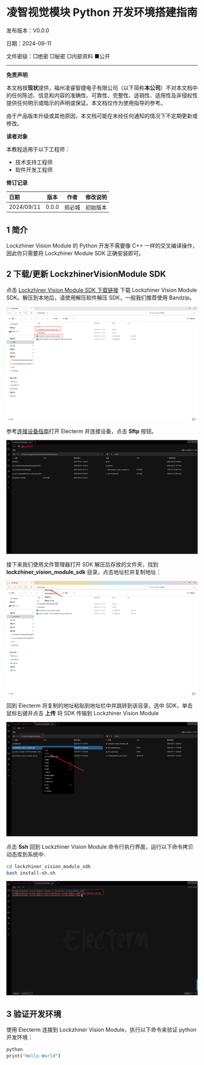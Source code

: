 <h1 align="center">凌智视觉模块 Python 开发环境搭建指南</h1>

发布版本：V0.0.0

日期：2024-09-11

文件密级：□绝密 □秘密 □内部资料 ■公开  

---

**免责声明**  

本文档按**现状**提供，福州凌睿智捷电子有限公司（以下简称**本公司**）不对本文档中的任何陈述、信息和内容的准确性、可靠性、完整性、适销性、适用性及非侵权性提供任何明示或暗示的声明或保证。本文档仅作为使用指导的参考。  

由于产品版本升级或其他原因，本文档可能在未经任何通知的情况下不定期更新或修改。  

**读者对象**  

本教程适用于以下工程师：  

- 技术支持工程师  
- 软件开发工程师  

**修订记录**  

| **日期**   | **版本** | **作者** | **修改说明** |
| :--------- | -------- | -------- | ------------ |
| 2024/09/11 | 0.0.0    | 郑必城     | 初始版本     |

## 1 简介

Lockzhiner Vision Module 的 Python 开发不需要像 C++ 一样的交叉编译操作，因此你只需要将 Lockzhiner Module SDK 正确安装即可。

## 2 下载/更新 LockzhinerVisionModule SDK

点击 [Lockzhiner Vision Module SDK 下载链接](https://gitee.com/LockzhinerAI/LockzhinerVisionModule/releases/download/v0.0.3/lockzhiner_vision_module_sdk.zip) 下载 Lockzhiner Vision Module SDK。解压到本地后，请使用解压软件解压 SDK，一般我们推荐使用 Bandzip。

![](images/development_environment/python_update_lockzhiner_vision_module_0.png)

参考[连接设备指南](./connect_device_using_ssh.md)打开 Electerm 并连接设备，点击 **Sftp** 按钮。

![](images/development_environment/update_lockzhiner_vision_module_0.png)

接下来我们使用文件管理器打开 SDK 解压后存放的文件夹，找到 **lockzhiner_vision_module_sdk** 目录，点击地址栏并复制地址：

![](images/development_environment/python_update_lockzhiner_vision_module_1.png)

回到 Electerm 将复制的地址粘贴到地址栏中并跳转到该目录，选中 SDK，单击鼠标右键并点击 **上传** 将 SDK 传输到 Lockzhiner Vision Module

![](images/development_environment/python_update_lockzhiner_vision_module_2.png)

点击 **Ssh** 回到 Lockzhiner Vision Module 命令行执行界面，运行以下命令拷贝动态库到系统中:

```bash
cd lockzhiner_vision_module_sdk
bash install-sh.sh 
```

![](images/development_environment/update_lockzhiner_vision_module_5.png)

## 3 验证开发环境

使用 Electerm 连接到 Lockzhiner Vision Module，执行以下命令来验证 python 开发环境：

```bash
python
print("Hello World")
```